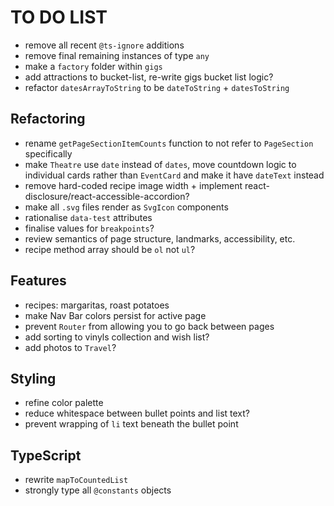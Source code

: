 # TO DO LIST

- remove all recent `@ts-ignore` additions
- remove final remaining instances of type `any`
- make a `factory` folder within `gigs`
- add attractions to bucket-list, re-write gigs bucket list logic?
- refactor `datesArrayToString` to be `dateToString` + `datesToString`


## Refactoring

- rename `getPageSectionItemCounts` function to not refer to `PageSection` specifically
- make `Theatre` use `date` instead of `dates`, move countdown logic to individual cards rather than `EventCard` and make it have `dateText` instead
- remove hard-coded recipe image width + implement react-disclosure/react-accessible-accordion?
- make all `.svg` files render as `SvgIcon` components
- rationalise `data-test` attributes
- finalise values for `breakpoints`?
- review semantics of page structure, landmarks, accessibility, etc.
- recipe method array should be `ol` not `ul`?

## Features

- recipes: margaritas, roast potatoes
- make Nav Bar colors persist for active page
- prevent `Router` from allowing you to go back between pages
- add sorting to vinyls collection and wish list?
- add photos to `Travel`?

## Styling

- refine color palette
- reduce whitespace between bullet points and list text?
- prevent wrapping of `li` text beneath the bullet point

## TypeScript

- rewrite `mapToCountedList`
- strongly type all `@constants` objects
